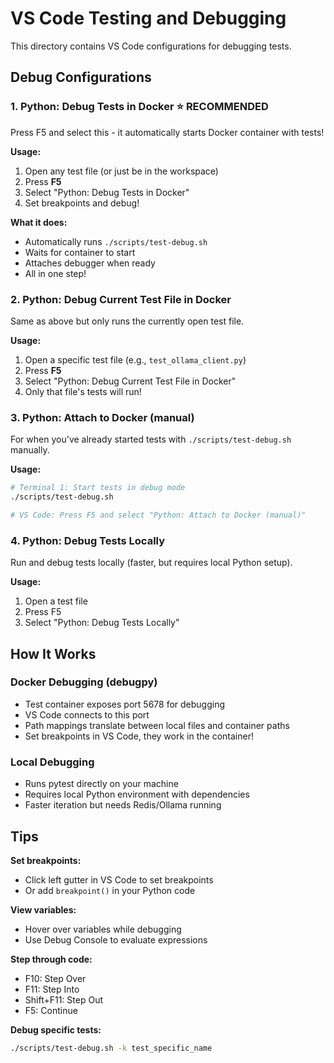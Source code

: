 # VS Code Testing and Debugging

This directory contains VS Code configurations for debugging tests.

## Debug Configurations

### 1. Python: Debug Tests in Docker ⭐ **RECOMMENDED**
Press F5 and select this - it automatically starts Docker container with tests!

**Usage:**
1. Open any test file (or just be in the workspace)
2. Press **F5**
3. Select "Python: Debug Tests in Docker"
4. Set breakpoints and debug!

**What it does:**
- Automatically runs `./scripts/test-debug.sh`
- Waits for container to start
- Attaches debugger when ready
- All in one step!

### 2. Python: Debug Current Test File in Docker
Same as above but only runs the currently open test file.

**Usage:**
1. Open a specific test file (e.g., `test_ollama_client.py`)
2. Press **F5**
3. Select "Python: Debug Current Test File in Docker"
4. Only that file's tests will run!

### 3. Python: Attach to Docker (manual)
For when you've already started tests with `./scripts/test-debug.sh` manually.

**Usage:**
```bash
# Terminal 1: Start tests in debug mode
./scripts/test-debug.sh

# VS Code: Press F5 and select "Python: Attach to Docker (manual)"
```

### 4. Python: Debug Tests Locally
Run and debug tests locally (faster, but requires local Python setup).

**Usage:**
1. Open a test file
2. Press F5
3. Select "Python: Debug Tests Locally"

## How It Works

### Docker Debugging (debugpy)
- Test container exposes port 5678 for debugging
- VS Code connects to this port
- Path mappings translate between local files and container paths
- Set breakpoints in VS Code, they work in the container!

### Local Debugging
- Runs pytest directly on your machine
- Requires local Python environment with dependencies
- Faster iteration but needs Redis/Ollama running

## Tips

**Set breakpoints:**
- Click left gutter in VS Code to set breakpoints
- Or add `breakpoint()` in your Python code

**View variables:**
- Hover over variables while debugging
- Use Debug Console to evaluate expressions

**Step through code:**
- F10: Step Over
- F11: Step Into
- Shift+F11: Step Out
- F5: Continue

**Debug specific tests:**
```bash
./scripts/test-debug.sh -k test_specific_name
```
